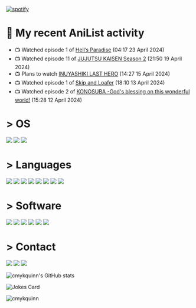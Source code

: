 [![spotify](https://api.statusbadges.me/badge/spotify/1017067177796456469)](https://api.statusbadges.me/openspotify/1017067177796456469)

# 🌸 My recent AniList activity

<!-- ANILIST_ACTIVITY:start -->

-   📺 Watched episode 1 of [Hell’s Paradise](https://anilist.co/anime/128893) (04:17 23 April 2024)
-   📺 Watched episode 11 of [JUJUTSU KAISEN Season 2](https://anilist.co/anime/145064) (21:50 19 April 2024)
-   📺 Plans to watch [INUYASHIKI LAST HERO](https://anilist.co/anime/97922) (14:27 15 April 2024)
-   📺 Watched episode 1 of [Skip and Loafer](https://anilist.co/anime/141911) (18:10 13 April 2024)
-   📺 Watched episode 2 of [KONOSUBA -God's blessing on this wonderful world!](https://anilist.co/anime/21202) (15:28 12 April 2024)

<!-- ANILIST_ACTIVITY:end -->

# > OS
![](https://img.shields.io/badge/Windows%2010-0078D6.svg?style=for-the-badge&logo=Windows-10&logoColor=white)
![](https://img.shields.io/badge/Linux-FCC624.svg?style=for-the-badge&logo=Linux&logoColor=black)
![](https://img.shields.io/badge/Ubuntu-E95420.svg?style=for-the-badge&logo=Ubuntu&logoColor=white)
# > Languages 
![](https://img.shields.io/badge/Astro-BC52EE.svg?style=for-the-badge&logo=Astro&logoColor=white)
![](https://img.shields.io/badge/CSS3-1572B6.svg?style=for-the-badge&logo=CSS3&logoColor=white)
![](https://img.shields.io/badge/HTML5-E34F26.svg?style=for-the-badge&logo=HTML5&logoColor=white)
![](https://img.shields.io/badge/Node.js-339933.svg?style=for-the-badge&logo=nodedotjs&logoColor=white)
![](https://img.shields.io/badge/Python-3776AB.svg?style=for-the-badge&logo=Python&logoColor=white)
![](https://img.shields.io/badge/Delphi-E62431.svg?style=for-the-badge&logo=Delphi&logoColor=white)
![](https://img.shields.io/badge/JavaScript-F7DF1E.svg?style=for-the-badge&logo=JavaScript&logoColor=black)
![](https://img.shields.io/badge/Tailwind%20CSS-06B6D4.svg?style=for-the-badge&logo=Tailwind-CSS&logoColor=white)
# > Software
![](https://img.shields.io/badge/Godot%20Engine-478CBF.svg?style=for-the-badge&logo=Godot-Engine&logoColor=white)
![](https://img.shields.io/badge/Git-F05032.svg?style=for-the-badge&logo=Git&logoColor=white)
![](https://img.shields.io/badge/GNU%20Bash-4EAA25.svg?style=for-the-badge&logo=GNU-Bash&logoColor=white)
![](https://img.shields.io/badge/Visual%20Studio%20Code-007ACC.svg?style=for-the-badge&logo=Visual-Studio-Code&logoColor=white)
![](https://img.shields.io/badge/Sublime%20Text-FF9800.svg?style=for-the-badge&logo=Sublime-Text&logoColor=white)
![](https://img.shields.io/badge/RAD%20Studio-E62431.svg?style=for-the-badge&logo=RAD-Studio&logoColor=white)
# > Contact
[![](https://img.shields.io/badge/Disroot-50162D.svg?style=for-the-badge&logo=Disroot&logoColor=white)](mailto:seaprano@disroot.org)
[![](https://img.shields.io/badge/Discord-5865F2.svg?style=for-the-badge&logo=Discord&logoColor=white)](https://dsc.gg/eepy)
[![](https://img.shields.io/badge/X-000000.svg?style=for-the-badge&logo=X&logoColor=white)](https://x.com/cmykquinn)

![cmykquinn's GitHub stats](https://github-readme-stats.vercel.app/api?username=cmykquinn&show_icons=true&bg_color=24273a&text_color=cad3f5&icon_color=c6a0f6&title_color=8bd5ca)

![Jokes Card](https://readme-jokes.vercel.app/api?hideBorder)

![cmykquinn](https://count.getloli.com/get/@cmykquinn)
